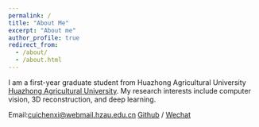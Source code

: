 ```yaml
---
permalink: /
title: "About Me"
excerpt: "About me"
author_profile: true
redirect_from: 
  - /about/
  - /about.html
---
```


I am a first-year graduate student from Huazhong Agricultural University [Huazhong Agricultural University](http://www.hzau.edu.cn). My research interests include computer vision, 3D reconstruction, and deep learning.

Email:cuichenxi@webmail.hzau.edu.cn 
[Github](https://github.com/CUICHENXI222) / [Wechat](../images/wechat.jpg)


